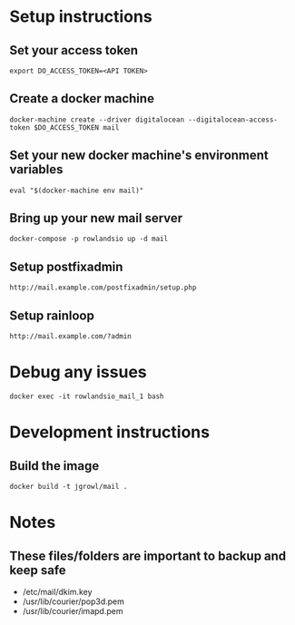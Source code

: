 # Setup instructions 

## Set your access token

    export DO_ACCESS_TOKEN=<API TOKEN>
    
## Create a docker machine

    docker-machine create --driver digitalocean --digitalocean-access-token $DO_ACCESS_TOKEN mail
    
## Set your new docker machine's environment variables
    
    eval "$(docker-machine env mail)" 
    
## Bring up your new mail server

    docker-compose -p rowlandsio up -d mail
    

## Setup postfixadmin

    http://mail.example.com/postfixadmin/setup.php
    
## Setup rainloop
    
    http://mail.example.com/?admin
    
# Debug any issues
    
    docker exec -it rowlandsio_mail_1 bash

# Development instructions

## Build the image

    docker build -t jgrowl/mail .
    


# Notes

## These files/folders are important to backup and keep safe

- /etc/mail/dkim.key
- /usr/lib/courier/pop3d.pem
- /usr/lib/courier/imapd.pem
